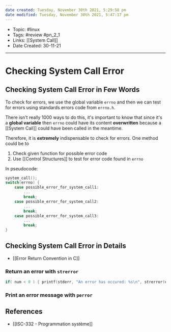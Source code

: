 ```yaml
---
date created: Tuesday, November 30th 2021, 5:29:58 pm
date modified: Tuesday, November 30th 2021, 5:47:17 pm
---
```


- Topic: #linux
- Tags: #review #pn_2_1
- Links: [[System Call]]
- Date Created: 30-11-21

---

# Checking System Call Error

## Checking System Call Error in Few Words

To check for errors, we use the global variable `errno` and then we can test for errors using standards errors code from `errno.h`.

There isn't really 1000 ways to do this, it's important to know that since it's a **global variable** then `errno` could have its content **overwritten** because a [[System Call]] could have been called in the meantime.

Therefore, it is **extremely** indispensable to check for errors. One method could be to

1. Check given function for possible error code
2. Use [[Control Structures]] to test for error code found in `errno`

In pseudocode:

```c
system_call();
switch(errno) {
	case possible_error_for_system_call1:
		...
		break;
	case possible_error_for_system_call2:
		...
		break;
	case possible_error_for_system_call3:
		...
		break;
}
```

## Checking System Call Error in Details

- [[Error Return Convention in C]]

### Return an error with `strerror`

```c
if( num < 0 ) { printf(stderr, "An error has occured: %s\n", strerror(errno)); }
```

### Print an error message with `perror`


## References

- [[ISC-332 - Programmation système]]

